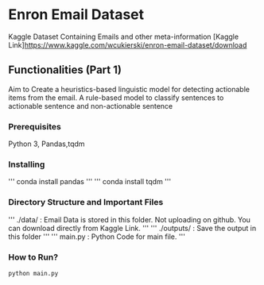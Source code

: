 # Enron Email Dataset

Kaggle Dataset Containing Emails and other meta-information
[Kaggle Link]https://www.kaggle.com/wcukierski/enron-email-dataset/download

## Functionalities (Part 1)

Aim to Create a heuristics-based linguistic model for detecting actionable items from the email. A rule-based model to classify sentences to actionable sentence and non-actionable sentence


### Prerequisites

Python 3, Pandas,tqdm

### Installing
'''
conda install pandas
'''
'''
conda install tqdm
'''
### Directory Structure and Important Files

'''
./data/ : Email Data is stored in this folder. Not uploading on github. You can download directly from Kaggle Link.
'''
'''
./outputs/ : Save the output in this folder
'''
'''
main.py : Python Code for main file.
'''
### How to Run?
```
python main.py
```
